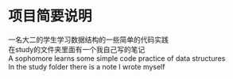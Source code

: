 # 项目简要说明
一名大二的学生学习数据结构的一些简单的代码实践  
在study的文件夹里面有一个我自己写的笔记  
A sophomore learns some simple code practice of data structures  
In the study folder there is a note I wrote myself
